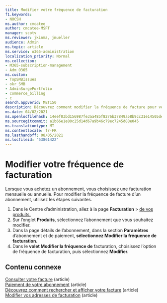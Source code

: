```yaml
---
title: Modifier votre fréquence de facturation
f1.keywords:
- NOCSH
ms.author: cmcatee
author: cmcatee-MSFT
manager: scotv
ms.reviewer: jkinma, jmueller
audience: Admin
ms.topic: article
ms.service: o365-administration
localization_priority: Normal
ms.collection:
- M365-subscription-management
- Adm_O365
ms.custom:
- TopSMBIssues
- okr_SMB
- AdminSurgePortfolio
- commerce_billing
- c
search.appverid: MET150
description: Découvrez comment modifier la fréquence de facture pour votre abonnement d’entreprise.
ms.date: 04/02/2021
ms.openlocfilehash: 14eef03bd156987fe3aa485f8276b37849a58b9cc31e14505de712dbc5655349
ms.sourcegitcommit: a1b66e1e80c25d14d67a9b46c79ec7245d88e045
ms.translationtype: MT
ms.contentlocale: fr-FR
ms.lasthandoff: 08/05/2021
ms.locfileid: "53861422"
---
```

# <a name="change-your-billing-frequency"></a>Modifier votre fréquence de facturation

Lorsque vous achetez un abonnement, vous choisissez une facturation mensuelle ou annuelle. Pour modifier la fréquence de facture d’un abonnement, utilisez les étapes suivantes.

1. Dans le Centre d’administration, allez à la page **Facturation** \> <a href="https://go.microsoft.com/fwlink/p/?linkid=842054" target="_blank">de vos produits.</a>
2. Sur l’onglet **Produits**, sélectionnez l’abonnement que vous souhaitez modifier.
3. Dans la page détails de l’abonnement, dans la section **Paramètres** d’abonnement et de paiement, **sélectionnez Modifier la fréquence de facturation.**
4. Dans le **volet Modifier la fréquence de** facturation, choisissez l’option de fréquence de facturation, puis sélectionnez **Modifier.**

## <a name="related-content"></a>Contenu connexe

[Consulter votre facture](../../commerce/billing-and-payments/view-your-bill-or-invoice.md) (article)\
[Paiement de votre abonnement](../../commerce/billing-and-payments/pay-for-your-subscription.md) (article)\
[Découvrez comment rechercher et afficher votre facture](view-your-bill-or-invoice.md) (article)\
[Modifier vos adresses de facturation](change-your-billing-addresses.md) (article)